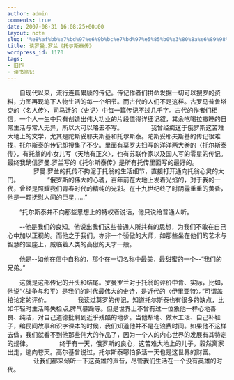 ```yaml
---
author: admin
comments: true
date: 2007-08-31 16:08:25+00:00
layout: note
slug: '%e8%af%bb%e7%bd%97%e6%9b%bc%e7%bd%97%e5%85%b0%e3%80%8a%e6%89%98%e5%b0%94%e6%96%af%e6%b3%b0%e4%bc%a0%e3%80%8b'
title: 读罗曼.罗兰《托尔斯泰传》
wordpress_id: 1170
tags:
- 旧作
- 读书笔记
---
```


　　自现代以来，流行连篇累牍的传记。传记作者们拼命发掘一切可以搜罗的资料，力图再现笔下人物生活的每一个细节。而古代的人们不是这样。古罗马普鲁塔克的〈名人传〉，司马迁的〈史记〉中每一篇传记不过几千字。古代的作者们相信，一个人一生中只有创造出伟大功业的片段值得详细记叙，其余吃喝拉撒睡的日常生活与常人无异，所以大可以略去不写。
　　
　　我曾经痴迷于俄罗斯这苦难大地上的文学，尤其是陀斯妥耶夫斯基和托尔斯泰。陀斯妥耶夫斯基的传记很难找，托尔斯泰的传记却搜集了不少。里面有莫罗夫妇写的洋洋两大卷的〈托尔斯泰传〉，有托翁的小女儿写〈天地有正义〉，也有苏联作家以及国人写的零星的传记。最终我确信罗曼.罗兰写的《托尔斯泰传》是所有托传里面写的最好的。
　　
　　罗曼.罗兰的托传不拘泥于托翁的生活细节，直接打开通向托翁心灵的大门。
　　
　　“俄罗斯的伟大的心魂，百年前在大地上发着光焰的，对于我的一代，曾经是照耀我们青春时代的精纯的光彩。在十九世纪终了时阴霾重重的黄昏，他是一颗抚慰人间的巨星……”

　　“托尔斯泰并不向那些思想上的特权者说话，他只说给普通人听。

　　--他是我们的良知。他说出我们这些普通人所共有的思想，为我们不敢在自己心中加以正视的。而他之于我们，亦非一个骄傲的大师，如那些坐在他们的艺术与智慧的宝座上，威临着人类的高傲的天才一般。

　　他是--如他在信中自称的，那个在一切名称中最美，最甜蜜的一个--“我们的兄弟。”


　　这就是这部传记的开头和结尾。罗曼罗兰对于托翁的评价中肯、实际，比如，他说“〈战争与和平〉是我们的时代最伟大的史诗，是近代的〈伊里亚特〉。”可谓盖棺论定的评价。
　　
　　我读过莫罗的传记，知道托尔斯泰也有很多的缺点，比如年轻时生活略失检点,脾气暴躁等。但是世界上不曾有过一位象他一样心地善良、纯洁，对自己道德批判到近乎残酷的地步。当他犁地、做木工活、自己补鞋子，编民间故事和识字课本的时候，我们知道他并不是在浪费时间。如果他不这样去做，我们就看不到他那些伟大的作品了，因为一个人的内心世界的发展有其特定的规律。
　　
　　终于有一天，俄罗斯的良心，这苦难大地上的儿子，毅然离家出走，逃向苍天。高尔基曾说过，托尔斯泰哪怕多活一天也是这世界的财富。
　　
　　让我们都来倾听一下这英雄的声音，尽管我们生活在一个没有英雄的时代。 
